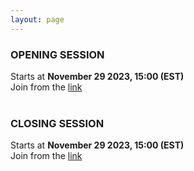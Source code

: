 ```yaml
---
layout: page
---
```


### OPENING SESSION
Starts at <b>November 29 2023, 15:00 (EST) </b><br>
Join from the  <a href="">link</a>
<br>
<br>


### CLOSING SESSION
Starts at <b>November 29 2023, 15:00 (EST) </b><br>
Join from the  <a href="">link</a>
